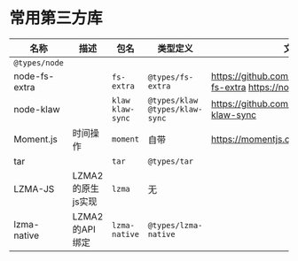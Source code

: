 # 常用第三方库

| 名称 | 描述 | 包名 | 类型定义 | 文档 |
| --- | --- | --- | --- | --- |
| `@types/node` |
| node-fs-extra | |`fs-extra` | `@types/fs-extra` | <https://github.com/jprichardson/node-fs-extra> <https://nodejs.org/api/fs.html> |
| node-klaw | | `klaw` `klaw-sync` | `@types/klaw` `@types/klaw-sync` | <https://github.com/manidlou/node-klaw-sync> |
| Moment.js | 时间操作 | `moment` | 自带 | <https://momentjs.com/docs/> |
| tar | | `tar` | `@types/tar` |
| LZMA-JS | LZMA2的原生js实现 | `lzma` | 无 | |
| lzma-native | LZMA2的API绑定 | `lzma-native` | `@types/lzma-native` |
